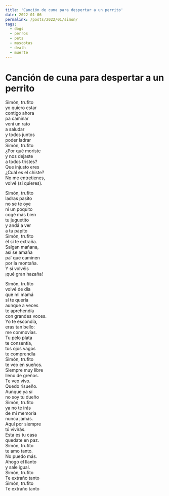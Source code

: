 ```yaml
---
title: 'Canción de cuna para despertar a un perrito'
date: 2022-01-06
permalink: /posts/2022/01/simon/
tags:
  - dogs
  - perros
  - pets
  - mascotas
  - death
  - muerte
---
```


Canción de cuna para despertar a un perrito
======
Simón, trufito  
yo quiero estar  
contigo ahora  
pa caminar  
vení un rato  
a saludar  
y todos juntos  
poder ladrar  
Simón, trufito  
¿Por qué moriste  
y nos dejaste  
a todos tristes?  
Que injusto eres  
¿Cuál es el chiste?  
No me entretienes,  
volvé (si quieres).  

Simón, trufito  
ladras pasito  
no se te oye  
ni un poquito  
cogé más bien  
tu juguetito  
y andá a ver  
a tu papito  
Simón, trufito  
él si te extraña.  
Salgan mañana,  
así se amaña  
pa’ que caminen  
por la montaña.  
Y si volvéis  
¡qué gran hazaña!  

Simón, trufito  
volvé de día  
que mi mamá  
sí te quería  
aunque a veces  
te aprehendía  
con grandes voces.  
Yo te escondía,  
eras tan bello:  
me conmovías.  
Tu pelo plata  
te consentía,  
tus ojos vagos  
te comprendía  
Simón, trufito  
te veo en sueños.  
Siempre muy libre  
lleno de greños.  
Te veo vivo.  
Quedo risueño.  
Aunque ya sí  
no soy tu dueño  
Simón, trufito  
ya no te irás  
de mi memoria  
nunca jamás.  
Aquí por siempre  
tú vivirás.  
Esta es tu casa  
quedate en paz.  
Simón, trufito  
te amo tanto.  
No puedo más.  
Ahogo el llanto  
y sale igual.  
Simón, trufito  
Te extraño tanto  
Simón, trufito  
Te extraño tanto  

